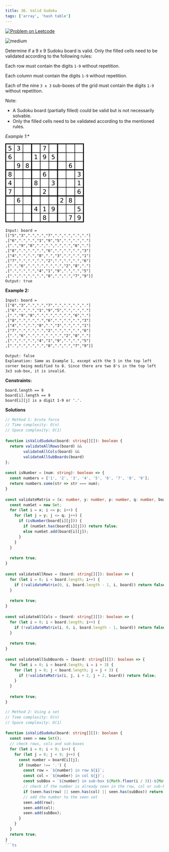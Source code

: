 ```yaml
---
title: 36. Valid Sudoku
tags: ['array', 'hash table']
---
```


[![Problem on Leetcode](https://img.shields.io/badge/Leetcode-FFA116)](https://leetcode.com/problems/valid-sudoku/)

<!-- ![easy](https://img.shields.io/badge/Difficulty-Easy-5BCEFA.svg)<br /> -->
![medium](https://img.shields.io/badge/Difficulty-Medium-F5A9B8.svg)<br />
<!-- ![hard](https://img.shields.io/badge/Difficulty-Hard-FFFFFF.svg)<br /> -->

Determine if a 9 x 9 Sudoku board is valid. Only the filled cells need to be validated according to the following rules:

Each row must contain the digits `1-9` without repetition.

Each column must contain the digits `1-9` without repetition.

Each of the nine `3 x 3` sub-boxes of the grid must contain the digits `1-9` without repetition.

Note:
- A Sudoku board (partially filled) could be valid but is not necessarily solvable.
- Only the filled cells need to be validated according to the mentioned rules.


 *Example 1:**

![alt text](image.png)
```
Input: board = 
[["5","3",".",".","7",".",".",".","."]
,["6",".",".","1","9","5",".",".","."]
,[".","9","8",".",".",".",".","6","."]
,["8",".",".",".","6",".",".",".","3"]
,["4",".",".","8",".","3",".",".","1"]
,["7",".",".",".","2",".",".",".","6"]
,[".","6",".",".",".",".","2","8","."]
,[".",".",".","4","1","9",".",".","5"]
,[".",".",".",".","8",".",".","7","9"]]
Output: true
```

**Example 2:**
```
Input: board = 
[["8","3",".",".","7",".",".",".","."]
,["6",".",".","1","9","5",".",".","."]
,[".","9","8",".",".",".",".","6","."]
,["8",".",".",".","6",".",".",".","3"]
,["4",".",".","8",".","3",".",".","1"]
,["7",".",".",".","2",".",".",".","6"]
,[".","6",".",".",".",".","2","8","."]
,[".",".",".","4","1","9",".",".","5"]
,[".",".",".",".","8",".",".","7","9"]]

Output: false
Explanation: Same as Example 1, except with the 5 in the top left corner being modified to 8. Since there are two 8's in the top left 3x3 sub-box, it is invalid.
```

**Constraints:**
```
board.length == 9
board[i].length == 9
board[i][j] is a digit 1-9 or '.'.
```

**Solutions**

```ts
// Method 1: brute force
// Time complexity: O(n)
// Space complexity: O(1)

function isValidSudoku(board: string[][]): boolean {
  return validateAllRows(board) &&
        validateAllCols(board) &&
        validateAllSubBoards(board)
};

const isNumber = (num: string): boolean => {
  const numbers = ['1', '2', '3', '4', '5', '6', '7', '8', '9'];
  return numbers.some(str => str === num);
}

const validateMatrix = (x: number, y: number, p: number, q: number, board: string[][]): boolean => {
  const numSet = new Set;
  for (let i = x; i <= p; i++) {
    for (let j = y; j <= q; j++) {
      if (isNumber(board[i][j])) {
        if (numSet.has(board[i][j])) return false;
        else numSet.add(board[i][j]);
      }
    }
  }

  return true;
}

const validateAllRows = (board: string[][]): boolean => {
  for (let i = 0; i < board.length; i++) {
    if (!validateMatrix(0, i, board.length - 1, i, board)) return false;
  }  

  return true;
}

const validateAllCols = (board: string[][]): boolean => {
  for (let i = 0; i < board.length; i++) {
    if (!validateMatrix(i, 0, i, board.length - 1, board)) return false;
  }

  return true;
}

const validateAllSubBoards = (board: string[][]): boolean => {
  for (let i = 0; i < board.length; i = i + 3) {
    for (let j = 0; j < board.length; j = j + 3) {
      if (!validateMatrix(i, j, i + 2, j + 2, board)) return false;
    }
  }

  return true;
}
```

```ts
// Method 2: Using a set
// Time complexity: O(n)
// Space complexity: O(1)

function isValidSudoku(board: string[][]): boolean {
  const seen = new Set();
  // check rows, cols and sub-boxes
  for (let i = 0; i < 9; i++) {
    for (let j = 0; j < 9; j++) {
      const number = board[i][j];
      if (number !== '.') {
        const row = `${number} in row ${i}`;
        const col = `${number} in col ${j}`;
        const subBox = `${number} in sub-box ${Math.floor(i / 3)}-${Math.floor(j / 3)}`;
        // check if the number is already seen in the row, col or sub-box
        if (seen.has(row) || seen.has(col) || seen.has(subBox)) return false;
        // add the number to the seen set
        seen.add(row);
        seen.add(col);
        seen.add(subBox);
      }
    }
  }
  return true;
}
```ts